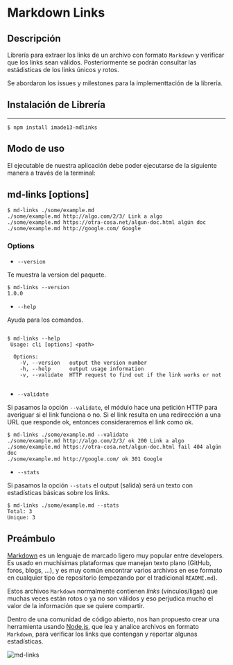 # Markdown Links

## Descripción
Librería para extraer los links de un archivo con formato `Markdown` y verificar que los links sean válidos. Posteriormente se podrán consultar las estádisticas de los links únicos y rotos.

Se abordaron los issues y milestones para la implementtación de la librería. 

## Instalación de Librería
---
~~~
$ npm install imade13-mdlinks
~~~

## Modo de uso
El ejecutable de nuestra aplicación debe poder ejecutarse de la siguiente manera a través de la terminal:

md-links <path-to-file> [options]
---
~~~
$ md-links ./some/example.md
./some/example.md http://algo.com/2/3/ Link a algo
./some/example.md https://otra-cosa.net/algun-doc.html algún doc
./some/example.md http://google.com/ Google
~~~

### Options
*  `--version`

Te muestra la version del paquete.

~~~
$ md-links --version
1.0.0
~~~

*  `--help`

Ayuda para los comandos.
~~~

$ md-links --help
 Usage: cli [options] <path>

  Options:
    -V, --version   output the version number
    -h, --help      output usage information
    -v, --validate  HTTP request to find out if the link works or not
   
~~~

*  `--validate`

Si pasamos la opción `--validate`, el módulo hace una petición HTTP para averiguar si el link funciona o no. Si el link resulta en una redirección a una URL que responde ok, entonces consideraremos el link como ok.

~~~
$ md-links ./some/example.md --validate
./some/example.md http://algo.com/2/3/ ok 200 Link a algo
./some/example.md https://otra-cosa.net/algun-doc.html fail 404 algún doc
./some/example.md http://google.com/ ok 301 Google
~~~

* `--stats`

Si pasamos la opción `--stats` el output (salida) será un texto con estadísticas básicas sobre los links.

~~~
$ md-links ./some/example.md --stats
Total: 3
Unique: 3
~~~

## Preámbulo

[Markdown](https://es.wikipedia.org/wiki/Markdown) es un lenguaje de marcado
ligero muy popular entre developers. Es usado en muchísimas plataformas que
manejan texto plano (GitHub, foros, blogs, ...), y es muy común
encontrar varios archivos en ese formato en cualquier tipo de repositorio
(empezando por el tradicional `README.md`).

Estos archivos `Markdown` normalmente contienen _links_ (vínculos/ligas) que
muchas veces están rotos o ya no son válidos y eso perjudica mucho el valor de
la información que se quiere compartir.

Dentro de una comunidad de código abierto, nos han propuesto crear una
herramienta usando [Node.js](https://nodejs.org/), que lea y analice archivos
en formato `Markdown`, para verificar los links que contengan y reportar
algunas estadísticas.

![md-links](https://user-images.githubusercontent.com/110297/42118443-b7a5f1f0-7bc8-11e8-96ad-9cc5593715a6.jpg)



